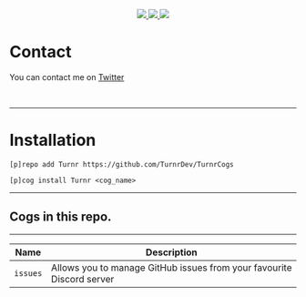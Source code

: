 <p align="center">
  <a href="https://github.com/Cog-Creators/Red-DiscordBot/tree/V3/develop">
    <img src="https://img.shields.io/badge/Red%20DiscordBot-V3.4-red.svg">
    </a>
  <a href="https://github.com/Rapptz/discord.py">
    <img src="https://img.shields.io/badge/Discord.py-V1.4-blue.svg">
    </a>
  <a href="https://github.com/ambv/black">
    <img src="https://img.shields.io/badge/code%20style-black-000000.svg">
    </a>

</p>

# Contact
You can contact me on [Twitter](https://www.twitter.com/TurnrDev)

<br>

---


# Installation
`[p]repo add Turnr https://github.com/TurnrDev/TurnrCogs`

`[p]cog install Turnr <cog_name>`

---
## Cogs in this repo.
---
| Name | Description |
| --- | --- |
| `issues` | Allows you to manage GitHub issues from your favourite Discord server |
